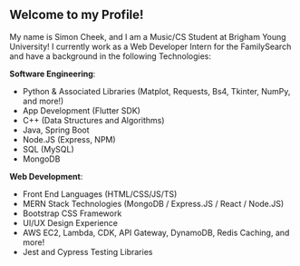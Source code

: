 ## Welcome to my Profile!

My name is Simon Cheek, and I am a Music/CS Student at Brigham Young University! I currently work as a Web Developer Intern for the FamilySearch and have a background in the following Technologies:

**Software Engineering**:
- Python & Associated Libraries (Matplot, Requests, Bs4, Tkinter, NumPy, and more!)
- App Development (Flutter SDK)
- C++ (Data Structures and Algorithms)
- Java, Spring Boot
- Node.JS (Express, NPM)
- SQL (MySQL)
- MongoDB

**Web Development**:
- Front End Languages (HTML/CSS/JS/TS)
- MERN Stack Technologies (MongoDB / Express.JS / React / Node.JS)
- Bootstrap CSS Framework
- UI/UX Design Experience
- AWS EC2, Lambda, CDK, API Gateway, DynamoDB, Redis Caching, and more!
- Jest and Cypress Testing Libraries


<!---
- 👋 Hi, I’m @Simon-Cheek
- 👀 I’m interested in ...
- 🌱 I’m currently learning ...
- 💞️ I’m looking to collaborate on ...
- 📫 How to reach me ...
- 😄 Pronouns: ...
- ⚡ Fun fact: ...

Simon-Cheek/Simon-Cheek is a ✨ special ✨ repository because its `README.md` (this file) appears on your GitHub profile.
You can click the Preview link to take a look at your changes.
--->
